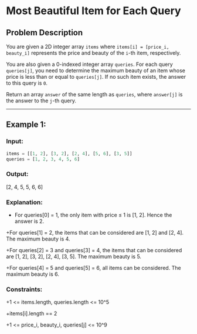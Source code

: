 # Most Beautiful Item for Each Query

## Problem Description

You are given a 2D integer array `items` where `items[i] = [price_i, beauty_i]` represents the price and beauty of the `i`-th item, respectively.

You are also given a 0-indexed integer array `queries`. For each query `queries[j]`, you need to determine the maximum beauty of an item whose price is less than or equal to `queries[j]`. If no such item exists, the answer to this query is `0`.

Return an array `answer` of the same length as `queries`, where `answer[j]` is the answer to the `j`-th query.

---

## Example 1:

### Input:

```python
items = [[1, 2], [3, 2], [2, 4], [5, 6], [3, 5]]
queries = [1, 2, 3, 4, 5, 6]
```
### Output:
[2, 4, 5, 5, 6, 6]

### Explanation:
+ For queries[0] = 1, the only item with price ≤ 1 is [1, 2]. Hence the answer is 2.

+For queries[1] = 2, the items that can be considered are [1, 2] and [2, 4]. The maximum beauty is 4.

+For queries[2] = 3 and queries[3] = 4, the items that can be considered are [1, 2], [3, 2], [2, 4], [3, 5]. The maximum beauty is 5.

+For queries[4] = 5 and queries[5] = 6, all items can be considered. The maximum beauty is 6.

### Constraints:
+1 <= items.length, queries.length <= 10^5

+items[i].length == 2

+1 <= price_i, beauty_i, queries[j] <= 10^9
